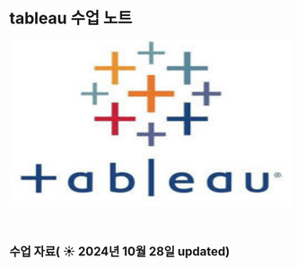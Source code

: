 # tableau 수업 노트

<img src="태블로.jpg" width="500" height="300">

&nbsp;

## 수업 자료( ☀️ 2024년 10월 28일 updated)




